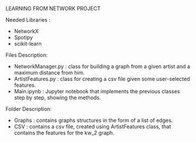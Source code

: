 LEARNING FROM NETWORK PROJECT

Needed Libraries : 
- NetworkX
- Spotipy
- scikit-learn

Files Description:
- NetworkManager.py : class for building a graph from a given artist and a maximum distance from him.
- ArtistFeatures.py : class for creating a csv file given some user-selected features.
- Main.ipynb : Jupyter notebook that implements the previous classes step by step, showing the methods.

Folder Description:
- Graphs : contains graphs structures in the form of a list of edges.
- CSV : contains a csv file, created using ArtistFeatures class, that contains the features for the kw_2 graph.